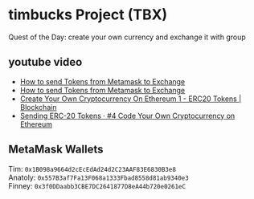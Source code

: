 # timbucks Project (TBX)
Quest of the Day: create your own currency and exchange it with group 
## youtube video
* [How to send Tokens from Metamask to Exchange](https://www.youtube.com/watch?v=d5EipPVafsA)
* [How to send Tokens from Metamask to Exchange](https://www.youtube.com/watch?v=P2caxOsA_JE)
* [Create Your Own Cryptocurrency On Ethereum 1 - ERC20 Tokens | Blockchain](https://www.youtube.com/watch?v=JHrQ3l2tT78)
* [Sending ERC-20 Tokens · #4 Code Your Own Cryptocurrency on Ethereum](https://www.youtube.com/watch?v=uVUMyyiqFAI)
## MetaMask Wallets
Tim: `0x1B098a9664d2cEcEdAd24d2C23AAF83E6830B3e8`  
Anatoly: `0x557B3af7Fa13F068a1333Fbad8558d81ab9340e3`  
Finney: `0x3f0DDaabb3CBE7DC2641877D8eA44b720e0261eC`
